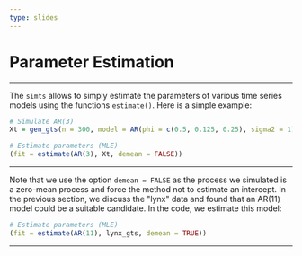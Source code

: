 ```yaml
---
type: slides
---
```


# Parameter Estimation

---

The `simts` allows to simply estimate the parameters of various time series models using the functions `estimate()`. Here is a simple example:

```r
# Simulate AR(3)
Xt = gen_gts(n = 300, model = AR(phi = c(0.5, 0.125, 0.25), sigma2 = 1))

# Estimate parameters (MLE)
(fit = estimate(AR(3), Xt, demean = FALSE))
```

---

Note that we use the option `demean = FALSE` as the process we simulated is a zero-mean process and force the method not to estimate an intercept. In the previous section, we discuss the "lynx" data and found that an AR(11) model could be a suitable candidate. In the code, we estimate this model:

```r
# Estimate parameters (MLE)
(fit = estimate(AR(11), lynx_gts, demean = TRUE))
```

---
